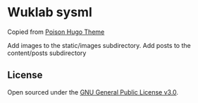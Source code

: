 # Wuklab sysml

Copied from [Poison Hugo Theme](https://github.com/lukeorth/poison)

Add images to the static/images subdirectory. Add posts to the content/posts subdirectory

## License

Open sourced under the [GNU General Public License v3.0](LICENSE.md).
